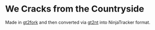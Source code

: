 # We Cracks from the Countryside
Made in [gt2fork](https://github.com/jansalleine/gt2fork/tree/dev) and then converted via [gt2nt](https://csdb.dk/release/?id=152424) into NinjaTracker format.
